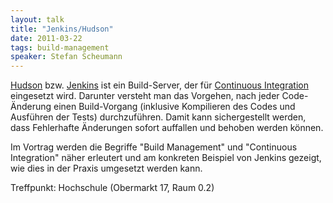 ```yaml
---
layout: talk
title: "Jenkins/Hudson"
date: 2011-03-22
tags: build-management
speaker: Stefan Scheumann
---
```


[Hudson](http://hudson-ci.org/) bzw. [Jenkins](http://jenkins-ci.org/) ist ein Build-Server,
der für [Continuous Integration](http://de.wikipedia.org/wiki/Kontinuierliche_Integration) eingesetzt wird.
Darunter versteht man das Vorgehen, nach jeder Code-Änderung einen Build-Vorgang 
(inklusive Kompilieren des Codes und Ausführen der Tests) durchzuführen. Damit kann sichergestellt werden,
dass Fehlerhafte Änderungen sofort auffallen und behoben werden können.

Im Vortrag werden die Begriffe "Build Management" und "Continuous Integration" näher erleutert und am 
konkreten Beispiel von Jenkins gezeigt, wie dies in der Praxis umgesetzt werden kann.


Treffpunkt: Hochschule (Obermarkt 17, Raum 0.2)
 
